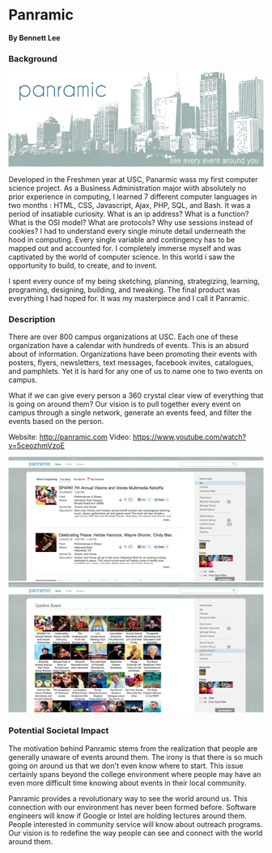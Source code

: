# Panramic 
#### By Bennett Lee

### Background

![Alt text](demo/cover.png)

Developed in the Freshmen year at USC, Panarmic wass my first computer science project. As a Business Administration major wiith absolutely no prior experience in computing, I learned 7 different computer languages in two months : HTML, CSS, Javascript, Ajax, PHP, SQL, and Bash. It was a period of insatiable curiosity. What is an ip address? What is a function? What is the OSI model? What are protocols? Why use sessions instead of cookies? I had to understand every single minute detail underneath the hood in computing. Every single variable and contingency has to be mapped out and accounted for.  I completely immerse myself and was captivated by the world of computer science. In this world i saw the opportunity to build, to create, and to invent. 

I spent every ounce of my being  sketching, planning, strategizing, learning, programing, designing, building, and tweaking. The final product was everything I had hoped for. It was my masterpiece and I call it Panramic.

### Description

There are over 800 campus organizations at USC. Each one of these organization have a calendar with hundreds of events. This is an absurd about of information. Organizations have been promoting their events with posters, flyers, newsletters, text messages, facebook invites, catalogues, and pamphlets. Yet it is hard for any one of us to name one to two events on campus.

What if we can give every person a 360 crystal clear view of everything that is going on around them? Our vision is to pull together every event on campus through a single network, generate an events feed, and filter the events based on the person.

Website: http://panramic.com
Video: https://www.youtube.com/watch?v=5ceozhmVzoE

![Alt text](demo/site_list.png)
![Alt text](demo/site_grid.png)

### Potential Societal Impact

The motivation behind Panramic stems from the realization that people are generally unaware of events around them. The irony is that there is so much going on around us that we don't even know where to start. This issue certainly spans beyond the college environment where people may have an even more difficult time knowing about events in their local community.

Panramic provides a revolutionary way to see the world around us. This connection with our environment has never been formed before. Software engineers will know if Google or Intel are holding lectures around them. People interested in community service will know about outreach programs.  Our vision is to redefine the way people can see and connect with the world around them.